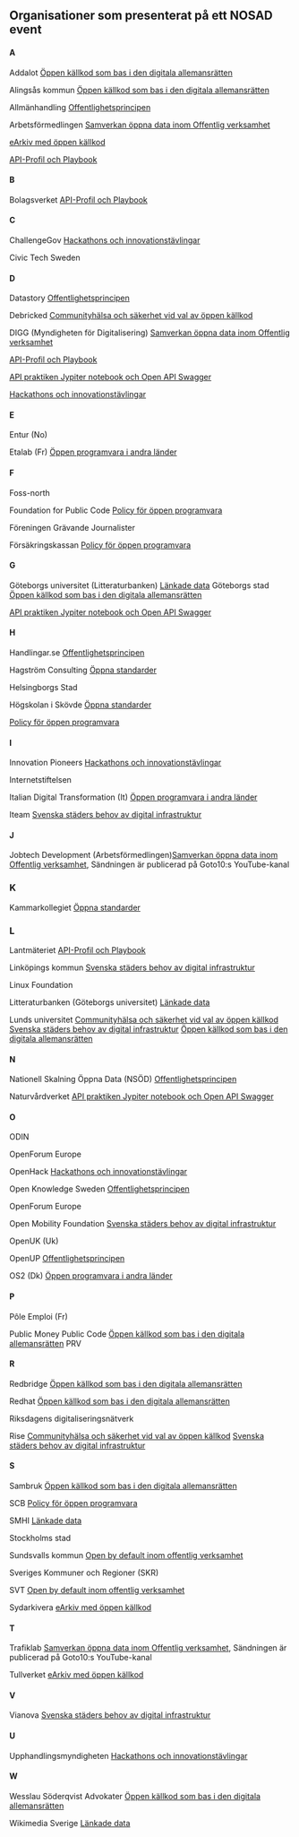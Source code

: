 ## Organisationer som presenterat på ett NOSAD event


#### A
Addalot [Öppen källkod som bas i den digitala allemansrätten](https://www.youtube-nocookie.com/embed/t5S7fSPgWOc/)

Alingsås kommun [Öppen källkod som bas i den digitala allemansrätten](https://www.youtube-nocookie.com/embed/t5S7fSPgWOc/)

Allmänhandling [Offentlighetsprincipen](https://data.jobtechdev.se/videos/nosad-20210615-offentlighetsprincipen-2736x1744.mp4)

Arbetsförmedlingen [Samverkan öppna data inom Offentlig verksamhet](https://www.youtube.com/watch?v=-agLPUX5i9Q)

[eArkiv med öppen källkod](https://www.youtube-nocookie.com/embed/3Rz7a_I0NvA/)

[API-Profil och Playbook](https://www.youtube-nocookie.com/embed/CpaSiEjjqwU/)

#### B
Bolagsverket [API-Profil och Playbook](https://www.youtube-nocookie.com/embed/CpaSiEjjqwU/)


#### C
ChallengeGov [Hackathons och innovationstävlingar](https://data.jobtechdev.se/videos/nosad-20201208-hackathons-1920x1080.mp4)


Civic Tech Sweden 

#### D
Datastory [Offentlighetsprincipen](https://data.jobtechdev.se/videos/nosad-20210615-offentlighetsprincipen-2736x1744.mp4)

Debricked [Communityhälsa och säkerhet vid val av öppen källkod](https://data.jobtechdev.se/videos/nosad-20220301-halsa-sakerhet-oppen-programvara-2560x1440.mp4)

DIGG  (Myndigheten för Digitalisering)
[Samverkan öppna data inom Offentlig verksamhet](https://www.youtube.com/watch?v=-agLPUX5i9Q)

[API-Profil och Playbook](https://www.youtube-nocookie.com/embed/CpaSiEjjqwU/)

[API praktiken Jypiter notebook och Open API Swagger](https://www.youtube-nocookie.com/embed/sfWWPpTysjk/)

[Hackathons och innovationstävlingar](https://data.jobtechdev.se/videos/nosad-20201208-hackathons-1920x1080.mp4)

#### E
Entur (No)

Etalab (Fr) [Öppen programvara i andra länder](https://youtu.be/UvtX4e_qRWY)

#### F

Foss-north

Foundation for Public Code [Policy för öppen programvara](https://data.jobtechdev.se/videos/nosad-20210112-policy-oppen-programvara-myndigheter-1920x1080.mp4)

Föreningen Grävande Journalister

Försäkringskassan [Policy för öppen programvara](https://data.jobtechdev.se/videos/nosad-20210112-policy-oppen-programvara-myndigheter-1920x1080.mp4)

#### G
Göteborgs universitet (Litteraturbanken) [Länkade data](https://www.youtube-nocookie.com/embed/fkgKoN0NkeM/)
Göteborgs stad [Öppen källkod som bas i den digitala allemansrätten](https://www.youtube-nocookie.com/embed/t5S7fSPgWOc/)

[API praktiken Jypiter notebook och Open API Swagger](https://www.youtube-nocookie.com/embed/sfWWPpTysjk/)

#### H
Handlingar.se [Offentlighetsprincipen](https://data.jobtechdev.se/videos/nosad-20210615-offentlighetsprincipen-2736x1744.mp4)

Hagström Consulting [Öppna standarder](https://www.youtube-nocookie.com/embed/W1k12G4stdA/)


Helsingborgs Stad 

Högskolan i Skövde [Öppna standarder](https://www.youtube-nocookie.com/embed/W1k12G4stdA/)

[Policy för öppen programvara](https://data.jobtechdev.se/videos/nosad-20210112-policy-oppen-programvara-myndigheter-1920x1080.mp4)


#### I
Innovation Pioneers [Hackathons och innovationstävlingar](https://data.jobtechdev.se/videos/nosad-20201208-hackathons-1920x1080.mp4)


Internetstiftelsen

Italian Digital Transformation (It) [Öppen programvara i andra länder](https://youtu.be/UvtX4e_qRWY)

Iteam [Svenska städers behov av digital infrastruktur](https://www.youtube-nocookie.com/embed/qFA3nE_mE2U/)

#### J
Jobtech Development (Arbetsförmedlingen)[Samverkan öppna data inom Offentlig verksamhet](https://www.youtube.com/watch?v=-agLPUX5i9Q), Sändningen är publicerad på Goto10:s YouTube-kanal

### K
Kammarkollegiet  [Öppna standarder](https://www.youtube-nocookie.com/embed/W1k12G4stdA/)

### L
Lantmäteriet [API-Profil och Playbook](https://www.youtube-nocookie.com/embed/CpaSiEjjqwU/)

Linköpings kommun [Svenska städers behov av digital infrastruktur](https://www.youtube-nocookie.com/embed/qFA3nE_mE2U/)

Linux Foundation

Litteraturbanken (Göteborgs universitet) [Länkade data](https://www.youtube-nocookie.com/embed/fkgKoN0NkeM/)

Lunds universitet [Communityhälsa och säkerhet vid val av öppen källkod](https://data.jobtechdev.se/videos/nosad-20220301-halsa-sakerhet-oppen-programvara-2560x1440.mp4) [Svenska städers behov av digital infrastruktur](https://www.youtube-nocookie.com/embed/qFA3nE_mE2U/) 
[Öppen källkod som bas i den digitala allemansrätten](https://www.youtube-nocookie.com/embed/t5S7fSPgWOc/)


#### N 
Nationell Skalning Öppna Data (NSÖD) [Offentlighetsprincipen](https://data.jobtechdev.se/videos/nosad-20210615-offentlighetsprincipen-2736x1744.mp4)

Naturvårdverket [API praktiken Jypiter notebook och Open API Swagger](https://www.youtube-nocookie.com/embed/sfWWPpTysjk/)

#### O

ODIN

OpenForum Europe

OpenHack [Hackathons och innovationstävlingar](https://data.jobtechdev.se/videos/nosad-20201208-hackathons-1920x1080.mp4)


Open Knowledge Sweden [Offentlighetsprincipen](https://data.jobtechdev.se/videos/nosad-20210615-offentlighetsprincipen-2736x1744.mp4)

OpenForum Europe

Open Mobility Foundation [Svenska städers behov av digital infrastruktur](https://www.youtube-nocookie.com/embed/qFA3nE_mE2U/)

OpenUK (Uk)

OpenUP [Offentlighetsprincipen](https://data.jobtechdev.se/videos/nosad-20210615-offentlighetsprincipen-2736x1744.mp4)

OS2 (Dk) [Öppen programvara i andra länder](https://youtu.be/UvtX4e_qRWY)

#### P
Pôle Emploi (Fr) 

Public Money Public Code [Öppen källkod som bas i den digitala allemansrätten](https://www.youtube-nocookie.com/embed/t5S7fSPgWOc/)
PRV 

#### R

Redbridge [Öppen källkod som bas i den digitala allemansrätten](https://www.youtube-nocookie.com/embed/t5S7fSPgWOc/)

Redhat [Öppen källkod som bas i den digitala allemansrätten](https://www.youtube-nocookie.com/embed/t5S7fSPgWOc/)

Riksdagens digitaliseringsnätverk 

Rise  [Communityhälsa och säkerhet vid val av öppen källkod](https://data.jobtechdev.se/videos/nosad-20220301-halsa-sakerhet-oppen-programvara-2560x1440.mp4)
[Svenska städers behov av digital infrastruktur](https://www.youtube-nocookie.com/embed/qFA3nE_mE2U/)

#### S 
Sambruk [Öppen källkod som bas i den digitala allemansrätten](https://www.youtube-nocookie.com/embed/t5S7fSPgWOc/)

SCB [Policy för öppen programvara](https://data.jobtechdev.se/videos/nosad-20210112-policy-oppen-programvara-myndigheter-1920x1080.mp4)

SMHI [Länkade data](https://www.youtube-nocookie.com/embed/fkgKoN0NkeM/)

Stockholms stad

Sundsvalls kommun [Open by default inom offentlig verksamhet](https://data.jobtechdev.se/videos/nosad-20220201-open-by-default-3840x2160.mp4)

Sveriges Kommuner och Regioner (SKR)

SVT [Open by default inom offentlig verksamhet](https://data.jobtechdev.se/videos/nosad-20220201-open-by-default-3840x2160.mp4)

Sydarkivera [eArkiv med öppen källkod](https://www.youtube-nocookie.com/embed/3Rz7a_I0NvA/)

#### T

Trafiklab [Samverkan öppna data inom Offentlig verksamhet](https://www.youtube.com/watch?v=-agLPUX5i9Q), Sändningen är publicerad på Goto10:s YouTube-kanal

Tullverket [eArkiv med öppen källkod](https://www.youtube-nocookie.com/embed/3Rz7a_I0NvA/)

#### V
Vianova [Svenska städers behov av digital infrastruktur](https://www.youtube-nocookie.com/embed/qFA3nE_mE2U/)


#### U
Upphandlingsmyndigheten [Hackathons och innovationstävlingar](https://data.jobtechdev.se/videos/nosad-20201208-hackathons-1920x1080.mp4)


#### W
Wesslau Söderqvist Advokater [Öppen källkod som bas i den digitala allemansrätten](https://www.youtube-nocookie.com/embed/t5S7fSPgWOc/)

Wikimedia Sverige [Länkade data](https://www.youtube-nocookie.com/embed/fkgKoN0NkeM/)


















 



















 





 












